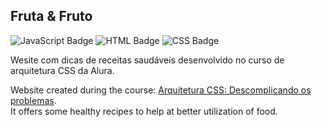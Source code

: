 ## Fruta & Fruto

![JavaScript Badge](https://img.shields.io/badge/-JavaScript-F7DF1E?style=flat-square&logo=JavaScript&logoColor=white)
![HTML Badge](https://img.shields.io/badge/-HTML5-E34F26?style=flat-square&logo=html5&logoColor=white)
![CSS Badge](https://img.shields.io/badge/-CSS-1572B6?style=flat-square&logo=css3&logoColor=white)

Wesite com dicas de receitas saudáveis desenvolvido no curso de arquitetura CSS da Alura.

Website created during the course: <a href="https://cursos.alura.com.br/course/arquitetura-css" tagret="blank_">Arquitetura CSS: Descomplicando os problemas</a>.<br>
It offers some healthy recipes to help at better utilization of food.
